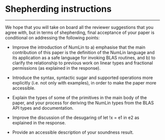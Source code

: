 # Shepherding instructions
---

We hope that you will take on board all the reviewer suggestions that you agree
with, but in terms of shepherding, final acceptance of your paper is
conditional on addressing the following points:

 *  Improve the introduction of NumLin to a) emphasise that the main
    contribution of this paper is the definition of the NumLin language and its
    application as a safe language for invoking BLAS routines, and b) to
    clarify the relationship to previous work on linear types and fractional
    permissions (as explained in the response).

 *  Introduce the syntax, syntactic sugar and supported operations more
    explicitly (i.e. not only with examples), in order to make the paper
    more accessible.

 *  Explain the types of some of the primitives in the main body of the
    paper, and your process for deriving the NumLin types from the BLAS API
    types and documentation.

 *  Improve the discussion of the desugaring of let !x = e1 in e2 as explained
    in the response.

 *  Provide an accessible description of your soundness result.
